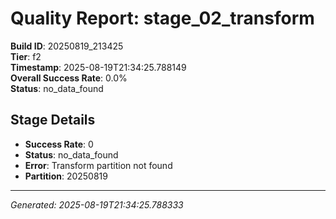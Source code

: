 # Quality Report: stage_02_transform

**Build ID**: 20250819_213425  
**Tier**: f2  
**Timestamp**: 2025-08-19T21:34:25.788149  
**Overall Success Rate**: 0.0%  
**Status**: no_data_found

## Stage Details

- **Success Rate**: 0
- **Status**: no_data_found
- **Error**: Transform partition not found
- **Partition**: 20250819

---
*Generated: 2025-08-19T21:34:25.788333*
